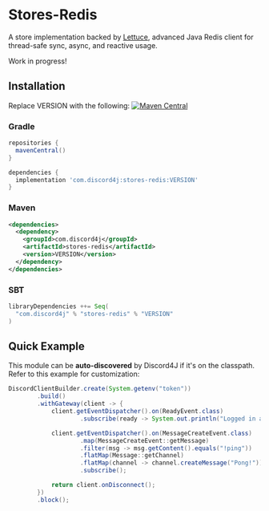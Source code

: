 # Stores-Redis

A store implementation backed by [Lettuce](https://lettuce.io/), advanced Java Redis client for thread-safe sync, async, and reactive usage.

Work in progress!

## Installation
Replace VERSION with the following: [![Maven Central](https://img.shields.io/maven-central/v/com.discord4j/stores-redis.svg?style=flat-square)](https://search.maven.org/artifact/com.discord4j/stores-redis)
### Gradle
```groovy
repositories {
  mavenCentral()
}

dependencies {
  implementation 'com.discord4j:stores-redis:VERSION'
}
```
### Maven
```xml
<dependencies>
  <dependency>
    <groupId>com.discord4j</groupId>
    <artifactId>stores-redis</artifactId>
    <version>VERSION</version>
  </dependency>
</dependencies>
```

### SBT
```scala
libraryDependencies ++= Seq(
  "com.discord4j" % "stores-redis" % "VERSION"
)
```

## Quick Example

This module can be **auto-discovered** by Discord4J if it's on the classpath. Refer to this example for customization:

```java
DiscordClientBuilder.create(System.getenv("token"))
        .build()
        .withGateway(client -> {
            client.getEventDispatcher().on(ReadyEvent.class)
                    .subscribe(ready -> System.out.println("Logged in as " + ready.getSelf().getUsername()));

            client.getEventDispatcher().on(MessageCreateEvent.class)
                    .map(MessageCreateEvent::getMessage)
                    .filter(msg -> msg.getContent().equals("!ping"))
                    .flatMap(Message::getChannel)
                    .flatMap(channel -> channel.createMessage("Pong!"))
                    .subscribe();

            return client.onDisconnect();
        })
        .block();
```
